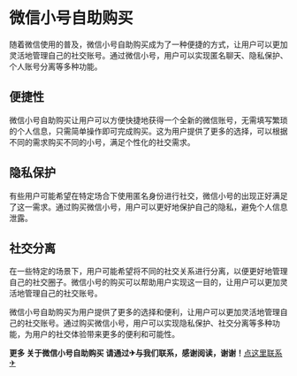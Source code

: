 # 微信小号自助购买

随着微信使用的普及，微信小号自助购买成为了一种便捷的方式，让用户可以更加灵活地管理自己的社交账号。通过微信小号，用户可以实现匿名聊天、隐私保护、个人账号分离等多种功能。

## 便捷性

微信小号自助购买让用户可以方便快捷地获得一个全新的微信账号，无需填写繁琐的个人信息，只需简单操作即可完成购买。这为用户提供了更多的选择，可以根据不同的需求购买不同的小号，满足个性化的社交需求。

## 隐私保护

有些用户可能希望在特定场合下使用匿名身份进行社交，微信小号的出现正好满足了这一需求。通过购买微信小号，用户可以更好地保护自己的隐私，避免个人信息泄露。

## 社交分离

在一些特定的场景下，用户可能希望将不同的社交关系进行分离，以便更好地管理自己的社交圈子。微信小号的购买可以帮助用户实现这一目的，让用户可以更加灵活地管理自己的社交账号。

微信小号自助购买为用户提供了更多的选择和便利，让用户可以更加灵活地管理自己的社交账号。通过购买微信小号，用户可以实现隐私保护、社交分离等多种功能，为用户的社交体验带来更多的便利和可能性。

**更多 关于微信小号自助购买 请通过✈与我们联系，感谢阅读，谢谢！**[点这里联系✈](https://cc.k02.cc)